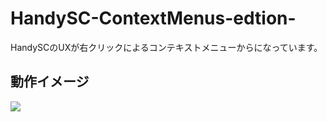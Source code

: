 # HandySC-ContextMenus-edtion-
HandySCのUXが右クリックによるコンテキストメニューからになっています。
## 動作イメージ
![](https://github.com/newtowel/HandySC-ContextMenus-edtion-/blob/master/動作イメージ.png)
